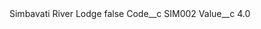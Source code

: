 <?xml version="1.0" encoding="UTF-8"?>
<CustomMetadata xmlns="http://soap.sforce.com/2006/04/metadata" xmlns:xsi="http://www.w3.org/2001/XMLSchema-instance" xmlns:xsd="http://www.w3.org/2001/XMLSchema">
    <label>Simbavati River Lodge</label>
    <protected>false</protected>
    <values>
        <field>Code__c</field>
        <value xsi:type="xsd:string">SIM002</value>
    </values>
    <values>
        <field>Value__c</field>
        <value xsi:type="xsd:double">4.0</value>
    </values>
</CustomMetadata>
